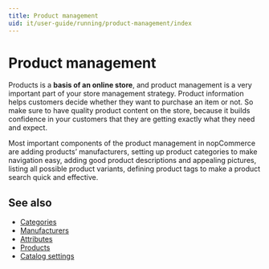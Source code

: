 ```yaml
---
title: Product management
uid: it/user-guide/running/product-management/index
---
```


# Product management

Products is a **basis of an online store**, and product management is a very important part of your store management strategy. Product information helps customers decide whether they want to purchase an item or not. So make sure to have quality product content on the store, because it builds confidence in your customers that they are getting exactly what they need and expect.

Most important components of the product management in nopCommerce are adding products’ manufacturers, setting up product categories to make navigation easy, adding good product descriptions and appealing pictures, listing all possible product variants, defining product tags to make a product search quick and effective.

## See also

* [Categories](xref:it/user-guide/running/product-management/categories)
* [Manufacturers](xref:it/user-guide/running/product-management/manufacturers)
* [Attributes](xref:it/user-guide/running/product-management/attributes/index)
* [Products](xref:it/user-guide/running/product-management/products/index)
* [Catalog settings](xref:it/user-guide/running/product-management/catalog-settings)